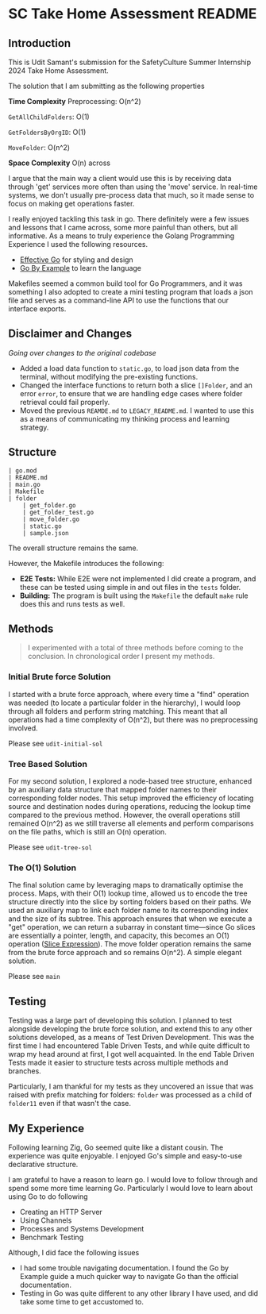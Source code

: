 # SC Take Home Assessment README

## Introduction
This is Udit Samant's submission for the SafetyCulture Summer Internship 2024 Take Home Assessment.

The solution that I am submitting as the following properties

**Time Complexity**
Preprocessing: O(n^2)

`GetAllChildFolders`: O(1)

`GetFoldersByOrgID`: O(1)

`MoveFolder`: O(n^2)

**Space Complexity**
O(n) across

I argue that the main way a client would use this is by receiving data through 'get' services more often than using the 'move' service. In real-time systems, we don't usually pre-process data that much, so it made sense to focus on making get operations faster.

I really enjoyed tackling this task in go. There definitely were a few issues and lessons that I came across, some more painful than others, but all informative. As a means to truly experience the Golang Programming Experience I used the following resources.

- [Effective Go](https://go.dev/doc/effective_go) for styling and design
- [Go By Example](https://gobyexample.com) to learn the language

Makefiles seemed a common build tool for Go Programmers, and it was something I also adopted to create a mini testing program that loads a json file and serves as a command-line API to use the functions that our interface exports.

## Disclaimer and Changes
_Going over changes to the original codebase_

- Added a load data function to `static.go`, to load json data from the terminal, without modifying the pre-existing functions.
- Changed the interface functions to return both a slice `[]Folder`, and an error `error`, to ensure that we are handling edge cases where folder retrieval could fail properly.
- Moved the previous `REAMDE.md` to `LEGACY_README.md`. I wanted to use this as a means of communicating my thinking process and learning strategy.

## Structure
```
| go.mod
| README.md
| main.go
| Makefile
| folder
    | get_folder.go
    | get_folder_test.go
    | move_folder.go
    | static.go
    | sample.json
```

The overall structure remains the same.

However, the Makefile introduces the following:
- **E2E Tests:** While E2E were not implemented I did create a program, and these can be tested using simple in and out files in the `tests` folder.
- **Building:** The program is built using the `Makefile` the default `make` rule does this and runs tests as well.

## Methods
> I experimented with a total of three methods before coming to the conclusion. In chronological order I present my methods.

### Initial Brute force Solution
I started with a brute force approach, where every time a "find" operation was needed (to locate a particular folder in the hierarchy), I would loop through all folders and perform string matching. This meant that all operations had a time complexity of O(n^2), but there was no preprocessing involved.

Please see `udit-initial-sol`

### Tree Based Solution
For my second solution, I explored a node-based tree structure, enhanced by an auxiliary data structure that mapped folder names to their corresponding folder nodes. This setup improved the efficiency of locating source and destination nodes during operations, reducing the lookup time compared to the previous method. However, the overall operations still remained O(n^2) as we still traverse all elements and perform comparisons on the file paths, which is still an O(n) operation.

Please see `udit-tree-sol`

### The O(1) Solution

The final solution came by leveraging maps to dramatically optimise the process. Maps, with their O(1) lookup time, allowed us to encode the tree structure directly into the slice by sorting folders based on their paths. We used an auxiliary map to link each folder name to its corresponding index and the size of its subtree. This approach ensures that when we execute a "get" operation, we can return a subarray in constant time—since Go slices are essentially a pointer, length, and capacity, this becomes an O(1) operation ([Slice Expression](https://go.dev/ref/spec#Slice_expressions)). The move folder operation remains the same from the brute force approach and so remains O(n^2). A simple elegant solution.

Please see `main`

## Testing
Testing was a large part of developing this solution. I planned to test alongside developing the brute force solution, and extend this to any other solutions developed, as a means of Test Driven Development. This was the first time I had encountered Table Driven Tests, and while quite difficult to wrap my head around at first, I got well acquainted. In the end Table Driven Tests made it easier to structure tests across multiple methods and branches.

Particularly, I am thankful for my tests as they uncovered an issue that was raised with prefix matching for folders: `folder` was processed as a child of `folder11` even if that wasn't the case.

## My Experience
Following learning Zig, Go seemed quite like a distant cousin. The experience was quite enjoyable. I enjoyed Go's simple and easy-to-use declarative structure.

I am grateful to have a reason to learn go. I would love to follow through and spend some more time learning Go. Particularly I would love to learn about using Go to do following
- Creating an HTTP Server
- Using Channels
- Processes and Systems Development
- Benchmark Testing

Although, I did face the following issues
- I had some trouble navigating documentation. I found the Go by Example guide a much quicker way to navigate Go than the official documentation.
- Testing in Go was quite different to any other library I have used, and did take some time to get accustomed to.
